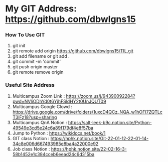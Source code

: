 # My GIT Address: https://github.com/dbwlgns15

### How To Use GIT
1. git init
2. git remote add origin https://github.com/dbwlgns15/TIL.git
3. git add filename or git add .
4. git commit -m 'commit'
5. git push origin master
6. git remote remove origin

### Useful Site Address
1. Multicampus Zoom Link : https://zoom.us/j/94390092284?pwd=NVliODhYd0t6YjhFSldHY2t0UnJQUT09
2. Multicampus Google Clowd : https://drive.google.com/drive/folders/1uxcD4QCz_NQA_w1hOFI7ZQTLcT3lFz18?usp=sharing
3. Multicampus QnA Notion : https://salt-leek-b9c.notion.site/Python-49549e3cd5e24c6a89f179df4e8f57ba
4. Jump to Python : https://wikidocs.net/book/1
5. GIT class Notion : https://hphk.notion.site/Git-22-01-12-22-01-14-34c8e006d667493985e8ba4a22000e92
6. Job class Notion : https://hphk.notion.site/22-02-16-3-58b1452e1c384cceb6eead24c6d315ba